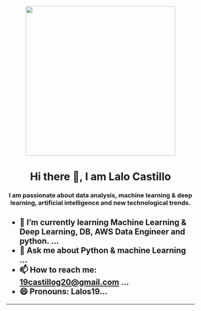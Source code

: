 <div id=" header" align="center">
<img src="https://media.giphy.com/media/MarRSACy8q3MPtXKQq/giphy.gif" width="400" />
<h1 align ='center'> Hi there 👋, I am Lalo Castillo </h1>
<h3 align ='center'> I am passionate about data analysis, machine learning & deep learning, artificial intelligence and new technological trends.</h3>

<h2 align='left' About me 👋 </h2>

- 🌱 I’m currently learning Machine Learning & Deep Learning, DB, AWS Data Engineer and python.  ...
- 💬 Ask me about  Python & machine Learning ...
- 📫 How to reach me: 19castillog20@gmail.com ...
- 😄 Pronouns: Lalos19...
---
</div>
